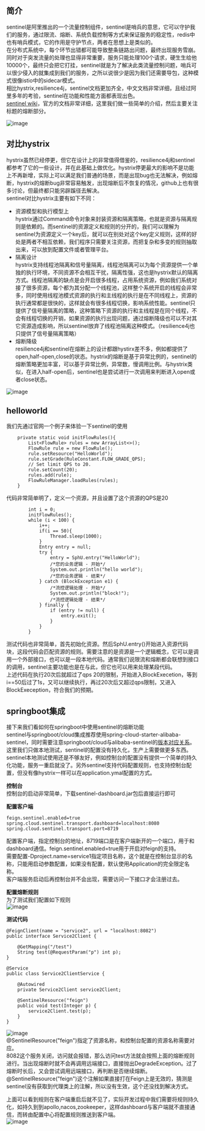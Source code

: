 ## 简介   
sentinel是阿里推出的一个流量控制组件，sentinel是哨兵的意思，它可以守护我们的服务，通过限流、熔断、系统负载控制等方式来保证服务的稳定性，redis中也有哨兵模式，它的作用是守护节点，两者在思想上是类似的。     
在分布式系统中，每个环节出错都可能导致整条链路出问题，最终出现服务雪崩。同时对于突发流量的处理也显得非常重要，服务只能处理100个请求，硬生生给他10000个，最终只会把它打挂，sentinel就是为了解决此类流量控制问题，哨兵可以很少侵入的就集成到我们的服务，之所以说很少是因为我们还需要导包，这种模式很像istio中的sidecar模式。   
相比hystrix,resilience4j，sentinel文档更加齐全，中文文档非常详细，且经过阿里多年的考验，sentinel在功能和性能方面都表现出色。   
[sentinel wiki](https://github.com/alibaba/Sentinel/wiki/%E4%BB%8B%E7%BB%8D)，官方的文档非常详细，这里我们做一些简单的介绍，然后主要关注标题的熔断部分。          

![image](1)

## 对比hystrix   
hystrix虽然已经停更，但它在设计上的非常值得借鉴的，resilience4j和sentinel都参考了它的一些设计，并在此基础上做优化。hystrix停更最大的影响不是功能上不再新增，实际上可以满足我们普通的场景，而是出现bug也无法解决，例如熔断，hystrix的熔断bug非常容易触发，出现熔断后不恢复的情况，github上也有很多讨论，但最终都只能另辟蹊径去解决。   
sentinel对比hystrix主要有如下不同：   
- 资源模型和执行模型上   
hystrix通过Command命令对象来封装资源和隔离策略，也就是资源与隔离规则是依赖的。而sentinel的资源定义和规则的分开的，我们可以理解为sentinel为资源定义一个key后，就可以在别处对这个key定义规则，这样的好处是两者不相互依赖，我们程序只需要关注资源，而把复杂和多变的规则抽取出来，可以放到配置文件或者管理平台。   
- 隔离设计    
hystrix支持线程池隔离和信号量隔离，线程池隔离可以为每个资源提供一个单独的执行环境，不同资源不会相互干扰，隔离性强，这也是hystrix默认的隔离方式。线程池隔离的缺点是会开启很多线程，占用系统资源，例如我们系统对接了很多资源，每个都为其分配一个线程池，这样整个系统开启的线程会非常多，同时使用线程池模式资源的执行和主线程的执行是在不同线程上，资源的执行通常都是很快的，这样就会有很多线程切换，影响系统性能。sentinel只提供了信号量隔离的策略，这种策略下资源的执行和主线程是在同个线程，不会有线程切换的开销，如果资源的执行出现问题，通过熔断降级也可以不对其它资源造成影响，所以sentinel放弃了线程池隔离这种模式。（resilience4j也只提供了信号量隔离策略）  
- 熔断降级    
resilience4j和sentinel在熔断上的设计都跟hystirx差不多，例如都提供了open,half-open,close的状态。hystrix的熔断是基于异常比例的，sentinel的熔断策略更加丰富，可以基于异常比例，异常数，慢调用比例。与hystrix类似，在进入half-open后，sentinel也是尝试进行一次调用来判断进入open或者close状态。      

![image](2)

## helloworld   
我们先通过官网一个例子来体验一下sentinel的使用   
```
    private static void initFlowRules(){
		List<FlowRule> rules = new ArrayList<>();
		FlowRule rule = new FlowRule();
		rule.setResource("HelloWorld");
		rule.setGrade(RuleConstant.FLOW_GRADE_QPS);
		// Set limit QPS to 20.
		rule.setCount(20);
		rules.add(rule);
		FlowRuleManager.loadRules(rules);
	}
```
代码非常简单明了，定义一个资源，并且设置了这个资源的QPS是20     
```
        int i = 0;
		initFlowRules();
		while (i < 100) {
			i++;
			if(i == 50){
				Thread.sleep(1000);
			}
			Entry entry = null;
			try {
				entry = SphU.entry("HelloWorld");
				/*您的业务逻辑 - 开始*/
				System.out.println("hello world");
				/*您的业务逻辑 - 结束*/
			} catch (BlockException e1) {
				/*流控逻辑处理 - 开始*/
				System.out.println("block!");
				/*流控逻辑处理 - 结束*/
			} finally {
				if (entry != null) {
					entry.exit();
				}
			}
		}
```   
测试代码也非常简单，首先初始化资源。然后SphU.entry()开始进入资源代码块，这段代码会匹配资源的规则。需要注意的是资源是一个逻辑概念，它可以是调用一个外部接口，也可以是一段本地代码。通常我们说限流和熔断都会联想到接口的调用，sentinel主要功能也是在与此，但它也可以用来处理某段代码。    
上述代码在执行20次后就超过了qps 20的限制，开始进入BlockExecetion，等到i==50后过了1s，又可以继续执行，再过20次后又超过qps限制，又进入BlockExeception，符合我们的预期。    

## springboot集成   
接下来我们看如何在springboot中使用sentinel的熔断功能     
sentinel与springboot/cloud集成推荐使用spring-cloud-starter-alibaba-sentinel，同时需要注意springboot/cloud与alibaba-sentinel的[版本对应关系](https://github.com/alibaba/spring-cloud-alibaba/wiki/%E7%89%88%E6%9C%AC%E8%AF%B4%E6%98%8E)。   
这里我们只做本地测试，sentinel的配置没有持久化，生产上需要做更多东西。sentinel本地测试使用还是不够友好，例如控制台的配置没有提供一个简单的持久化功能，服务一重启就没了。另外sentinel支持代码配置规则，也支持控制台配置，但没有像hystrix一样可以在application.ymal配置的方式。    

**控制台**   
控制台的启动非常简单，下载sentinel-dashboard.jar包后直接运行即可   

**配置客户端**   
```
feign.sentinel.enabled=true
spring.cloud.sentinel.transport.dashboard=localhost:8080
spring.cloud.sentinel.transport.port=8719
```
配置客户端，指定控制台的地址，8719端口是在客户端新开的一个端口，用于和dashboard通信。feign.sentinel.enabled=true用于开启对feign的支持。      
需要配置-Dproject.name=service1指定项目名称，这个就是在控制台显示的名称，只能用启动参数配置，如果没有配置，默认使用Application的完全限定名称。   
客户端服务启动后再控制台并不会出现，需要访问一下接口才会注册过去。   

**配置熔断规则**   
为了测试我们配置如下规则   
![image](3)   

**测试代码**    
```
@FeignClient(name = "service2", url = "localhost:8082")
public interface Service2Client {

	@GetMapping("/test")
	String test(@RequestParam("p") int p);
}

@Service
public class Service2ClientService {

	@Autowired
	private Service2Client service2Client;

	@SentinelResource("feign")
	public void test(Integer p) {
		service2Client.test(p);
	}
}
```
![image](4)  
@SentinelResource("feign")指定了资源名称，和控制台配置的资源名称需要对应。   
8082这个服务关闭，访问就会报错，那么访问test方法就会按照上面的熔断规则进行。当出现熔断时就不会再调用远端接口，直接抛出DegradeException。过了熔断时长后，又会尝试调用远端接口，再判断是否继续熔断。    
@SentinelResource("feign")这个注解如果直接打在Feign上是无效的，猜测是sentinel没有获取到代理类上的注解，所以没有生效，这个还没找到解决方式。    

上面可以看到规则在客户端重启后就不见了，实际开发过程中我们需要将规则持久化，如持久到到apollo,nacos,zookeeper，这样dashboard与客户端就不直接通信，而转由配置中心将配置规则推送到客户端。   
![image](5)   
